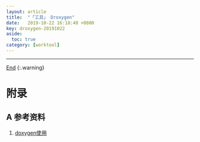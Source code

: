 ```yaml
---
layout: article
title:  "「工具」 Droxygen"
date:   2019-10-22 16:18:40 +0800
key: droxygen-20191022
aside:
  toc: true
category: [worktool]
---
```

<span id='head'></span>  
<!--more-->

-------------------  
[End](#head)
{:.warning}  

# 附录
## A 参考资料
1. [doxygen使用](https://www.cnblogs.com/rongpmcu/p/7662765.html)    
